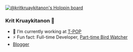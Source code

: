[![@kritkruaykitanon's Holopin board](https://holopin.io/api/user/board?user=kritkruaykitanon)](https://holopin.io/@kritkruaykitanon)

### Krit Kruaykitanon 👋

- 🔭 I’m currently working at [T-POP](https://t-pop.com)
- ⚡ Fun fact: Full-time Developer, [Part-time Bird Watcher](https://ebird.org/profile/MjAyMzM1NA/TH)
- [Blogger](https://kritkruaykitanon.medium.com/)

<br>
